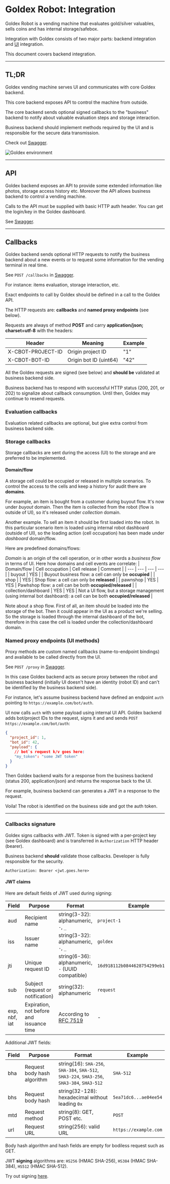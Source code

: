 # Goldex Robot: Integration

Goldex Robot is a vending machine that evaluates gold/silver valuables, sells coins and has internal storage/safebox.

Integration with Goldex consists of two major parts: backend integration and [UI](https://github.com/goldexrobot/core.integration.ui) integration.

This document covers backend integration.

---

## TL;DR

Goldex vending machine serves UI and communicates with core Goldex backend.

This core backend exposes API to control the machine from outside.

The core backend sends optional signed callbacks to the "business" backend to notify about valuable evaluation steps and storage interaction.

Business backend should implement methods required by the UI and is responsible for the secure data transmission.

Check out [Swagger](https://goldexrobot.github.io/core.integration.backend/).

![Goldex environment](/docs/images/goldex_env.png)

---

## API

Goldex backend exposes an API to provide some extended information like photos, storage access history etc.
Moreover the API allows business backend to control a vending machine.

Calls to the API must be supplied with basic HTTP auth header. You can get the login/key in the Goldex dashboard.

See [Swagger](https://goldexrobot.github.io/core.integration.backend/#api-v1).

---

## Callbacks

Goldex backend sends optional HTTP requests to notify the business backend about a new events or to request some information for the vending terminal in real time.

See `POST /callbacks` in [Swagger](https://goldexrobot.github.io/core.integration.backend/#api-v1).

For instance: items evaluation, storage interaction, etc.

Exact endpoints to call by Goldex should be defined in a call to the Goldex API. 

The HTTP requests are: **callbacks** and **named proxy endpoints** (see below).

Requests are always of method **POST** and carry **application/json; charset=utf-8** with the headers:

| Header | Meaning | Example |
| --- | --- | --- |
| X-CBOT-PROJECT-ID | Origin project ID | "1" |
| X-CBOT-BOT-ID | Origin bot ID (uint64) | "42" |

All the Goldex requests are signed (see below) and **should be** validated at business backend side.

Business backend has to respond with successful HTTP status (200, 201, or 202) to signalize about callback consumption. Until then, Goldex may continue to resend requests.

### Evaluation callbacks

Evaluation related callbacks are optional, but give extra control from business backend side.

### Storage callbacks

Storage callbacks are sent during the access (UI) to the storage and are preferred to be implemented.

#### Domain/flow

A storage cell could be occupied or released in multiple scenarios. To control the access to the cells and keep a history for audit there are **domains**.

For example, an item is bought from a customer during buyout flow. It's now under *buyout* domain. Then the item is collected from the robot (flow is outside of UI), so it's released under *collection* domain.

Another example. To sell an item it should be first loaded into the robot. In this particular scenario item is loaded using internal robot dashboard (outside of UI), so the loading action (cell occupation) has been made under *dashboard* domain/flow.

Here are predefined domains/flows:

*Domain* is an origin of the cell operation, or in other words a *business flow* in terms of UI. Here how domains and cell events are correlate:
| Domain/flow | Cell occupation | Cell release | Comment |
| --- | --- | --- | --- |
| buyout | YES | | Buyout business flow: a cell can only be **occupied** |
| shop | | YES | Shop flow: a cell can only be **released** |
| pawnshop | YES | YES | Pawhshop flow: a cell can be both **occupied/released** |
| collection/dashboard | YES | YES | Not a UI flow, but a storage management (using internal bot dashboard): a cell can be both **occupied/released** |

Note about a shop flow. First of all, an item should be loaded into the storage of the bot. Then it could appear in the UI as a product we're selling. \
So the storage is loaded through the internal dashboard of the bot, therefore in this case the cell is loaded under the collection/dashboard domain.

### Named proxy endpoints (UI methods)

Proxy methods are custom named callbacks (name-to-endpoint bindings) and available to be called directly from the UI.

See `POST /proxy` in [Swagger](https://goldexrobot.github.io/core.integration.backend/#api-v1).

In this case Goldex backend acts as secure proxy between the robot and business backend (initially UI doesn't have an identity (robot ID) and can't be identified by the business backend side).

For instance, let's assume business backend have defined an endpoint `auth` pointing to `https://example.com/bot/auth`.

UI now calls `auth` with some payload using internal UI API. Goldex backend adds bot/project IDs to the request, signs it and and sends `POST https://example.com/bot/auth`:

```json
{
  "project_id": 1,
  "bot_id": 42,
  "payload": {
    // bot`s request k/v goes here:
    "my_token": "some JWT token"
  }
}
```

Then Goldex backend waits for a response from the business backend (status 200, application/json) and returns the response back to the UI.

For example, business backend can generates a JWT in a response to the request.

Voila! The robot is identified on the business side and got the auth token.

---

### Callbacks signature

Goldex signs callbacks with JWT. Token is signed with a per-project key (see Goldex dashboard) and is transferred in `Authorization` HTTP header (bearer).

Business backend **should** validate those callbacks. Developer is fully responsible for the security.

```text
Authorization: Bearer <jwt.goes.here>
```

#### JWT claims

Here are default fields of JWT used during signing:

| Field | Purpose | Format | Example |
| --- | --- | --- | --- |
| aud | Recipient name | string(3-32): alphanumeric, `-`, `_` | `project-1` |
| iss | Issuer name | string(3-32): alphanumeric, `-`, `_` | `goldex` |
| jti | Unique request ID | string(6-36): alphanumeric, `-` (UUID compatible) | `16d918112b0844628754299eb1810963` |
| sub | Subject (request or notification) | string(32): alphanumeric | `request` |
| exp, nbf, iat | Expiration, not before and issuance time | According to [RFC 7519](https://datatracker.ietf.org/doc/html/rfc7519#section-4.1.5) | - |

Additional JWT fields:

| Field | Purpose | Format | Example |
| --- | --- | --- | --- |
| bha | Request body hash algorithm | string(16): `SHA-256`, `SHA-384`, `SHA-512`, `SHA3-224`, `SHA3-256`, `SHA3-384`, `SHA3-512` | `SHA-512` |
| bhs | Request body hash | string(32-128): hexadecimal without leading `0x` | `5ea71dc6...ae04ee54` |
| mtd | Request method | string(8): GET, POST etc. | `POST` |
| url | Request URL | string(256): valid URL | `https://example.com` |

Body hash algorithm and hash fields are empty for bodiless request such as GET.

JWT **signing** algorithms are: `HS256` (HMAC SHA-256), `HS384` (HMAC SHA-384), `HS512` (HMAC SHA-512).

Try out signing [here](https://goldexrobot.github.io/core.integration.backend/signature/).
